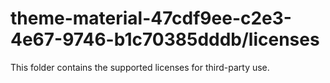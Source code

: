 # theme-material-47cdf9ee-c2e3-4e67-9746-b1c70385dddb/licenses

This folder contains the supported licenses for third-party use.
